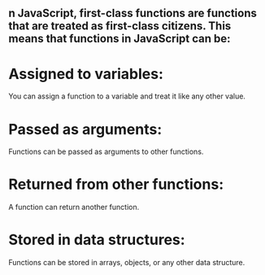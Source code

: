 ## n JavaScript, first-class functions are functions that are treated as first-class citizens. This means that functions in JavaScript can be:

# Assigned to variables:
 You can assign a function to a variable and treat it like any other value.

# Passed as arguments: 
Functions can be passed as arguments to other functions.

# Returned from other functions: 
A function can return another function.

# Stored in data structures:
 Functions can be stored in arrays, objects, or any other data structure.